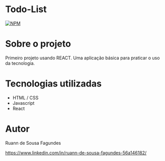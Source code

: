 # Todo-List
[![NPM](https://img.shields.io/npm/l/react)](https://github.com/RuannJS/projeto3-react-todolist/blob/main/LICENSE) 

# Sobre o projeto

Primeiro projeto usando REACT.
Uma aplicação básica para praticar o uso da tecnologia.


# Tecnologias utilizadas

- HTML / CSS 
- Javascript
- React

# Autor

Ruann de Sousa Fagundes

https://www.linkedin.com/in/ruann-de-sousa-fagundes-56a146182/
